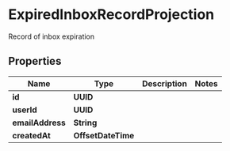 

# ExpiredInboxRecordProjection

Record of inbox expiration

## Properties

| Name | Type | Description | Notes |
|------------ | ------------- | ------------- | -------------|
|**id** | **UUID** |  |  |
|**userId** | **UUID** |  |  |
|**emailAddress** | **String** |  |  |
|**createdAt** | **OffsetDateTime** |  |  |



